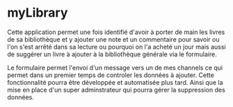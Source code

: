 # myLibrary
Cette application permet une fois identifié d'avoir à porter de main les livres de sa bibliothèque et y ajouter une note et un commentaire pour savoir ou l'on s'est arrêté dans sa lecture ou pourquoi on l'a acheté un jour mais aussi de suggérer un livre à ajouter à la bibliothèque générale via le formulaire.

Le formulaire permet l'envoi d'un message vers un de mes channels ce qui permet dans un premier temps de controler les données à ajouter. 
Cette fonctionnalité pourra être développée et automatisée plus tard. Ainsi que la mise en place d'un super adminstrateur qui pourra gérer la suppression des données.
